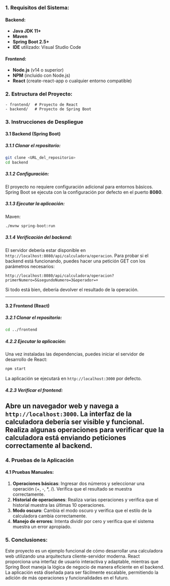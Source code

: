 ### 1. Requisitos del Sistema:
#### Backend:
- **Java JDK 11+**
- **Maven**
- **Spring Boot 2.5+**
- **IDE** utilizado: Visual Studio Code

#### Frontend:
- **Node.js** (v14 o superior)
- **NPM** (incluido con Node.js)
- **React** (create-react-app o cualquier entorno compatible)

### 2. Estructura del Proyecto:
```
- frontend/  # Proyecto de React
- backend/   # Proyecto de Spring Boot
```

### 3. Instrucciones de Despliegue

#### 3.1 Backend (Spring Boot)

##### 3.1.1 Clonar el repositorio:
```bash
git clone <URL_del_repositorio>
cd backend
```

##### 3.1.2 Configuración:
El proyecto no requiere configuración adicional para entornos básicos. Spring Boot se ejecuta con la configuración por defecto en el puerto **8080**.

##### 3.1.3 Ejecutar la aplicación:
Maven:
```bash
./mvnw spring-boot:run
```
##### 3.1.4 Verificación del backend:
El servidor debería estar disponible en `http://localhost:8080/api/calculadora/operacion`. Para probar si el backend está funcionando, puedes hacer una petición GET con los parámetros necesarios:
```
http://localhost:8080/api/calculadora/operacion?primerNumero=5&segundoNumero=3&operador=+
```

Si todo está bien, debería devolver el resultado de la operación.

---

#### 3.2 Frontend (React)

##### 3.2.1 Clonar el repositorio:
```bash
cd ../frontend
```
##### 4.2.2 Ejecutar la aplicación:
Una vez instaladas las dependencias, puedes iniciar el servidor de desarrollo de React:
```bash
npm start
```

La aplicación se ejecutará en `http://localhost:3000` por defecto.

##### 4.2.3 Verificar el frontend:
Abre un navegador web y navega a `http://localhost:3000`. La interfaz de la calculadora debería ser visible y funcional. Realiza algunas operaciones para verificar que la calculadora está enviando peticiones correctamente al backend.
---

### 4. Pruebas de la Aplicación

#### 4.1 Pruebas Manuales:
1. **Operaciones básicas**: Ingresar dos números y seleccionar una operación (+, -, *, /). Verifica que el resultado se muestra correctamente.
2. **Historial de operaciones**: Realiza varias operaciones y verifica que el historial muestra las últimas 10 operaciones.
3. **Modo oscuro**: Cambia el modo oscuro y verifica que el estilo de la calculadora cambia correctamente.
4. **Manejo de errores**: Intenta dividir por cero y verifica que el sistema muestra un error apropiado.

### 5. Conclusiones:
Este proyecto es un ejemplo funcional de cómo desarrollar una calculadora web utilizando una arquitectura cliente-servidor moderna. React proporciona una interfaz de usuario interactiva y adaptable, mientras que Spring Boot maneja la lógica de negocio de manera eficiente en el backend. La aplicación está diseñada para ser fácilmente escalable, permitiendo la adición de más operaciones y funcionalidades en el futuro.



